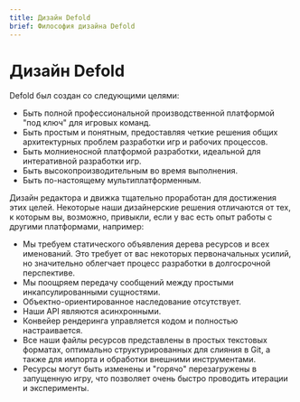 ```yaml
---
title: Дизайн Defold
brief: Философия дизайна Defold
---
```


# Дизайн Defold

Defold был создан со следующими целями:

- Быть полной профессиональной производственной платформой "под ключ" для игровых команд.
- Быть простым и понятным, предоставляя четкие решения общих архитектурных проблем разработки игр и рабочих процессов.
- Быть молниеносной платформой разработки, идеальной для интеративной разработки игр.
- Быть высокопроизводительным во время выполнения.
- Быть по-настоящему мультиплатформенным.

Дизайн редактора и движка тщательно проработан для достижения этих целей. Некоторые наши дизайнерские решения отличаются от тех, к которым вы, возможно, привыкли, если у вас есть опыт работы с другими платформами, например:

- Мы требуем статического объявления дерева ресурсов и всех именований. Это требует от вас некоторых первоначальных усилий, но значительно облегчает процесс разработки в долгосрочной перспективе.
- Мы поощряем передачу сообщений между простыми инкапсулированными сущностями.
- Объектно-ориентированное наследование отсутствует.
- Наши API являются асинхронными.
- Конвейер рендеринга управляется кодом и полностью настраивается.
- Все наши файлы ресурсов представлены в простых текстовых форматах, оптимально структурированных для слияния в Git, а также для импорта и обработки внешними инструментами.
- Ресурсы могут быть изменены и "горячо" перезагружены в запущенную игру, что позволяет очень быстро проводить итерации и эксперименты.
